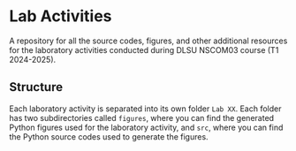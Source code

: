 # Lab Activities
A repository for all the source codes, figures, and other additional resources for the laboratory activities conducted during DLSU NSCOM03 course (T1 2024-2025).

## Structure
Each laboratory activity is separated into its own folder `Lab XX`. Each folder has two subdirectories called `figures`, where you can find the generated Python figures used for the laboratory activity, and `src`, where you can find the Python source codes used to generate the figures.
